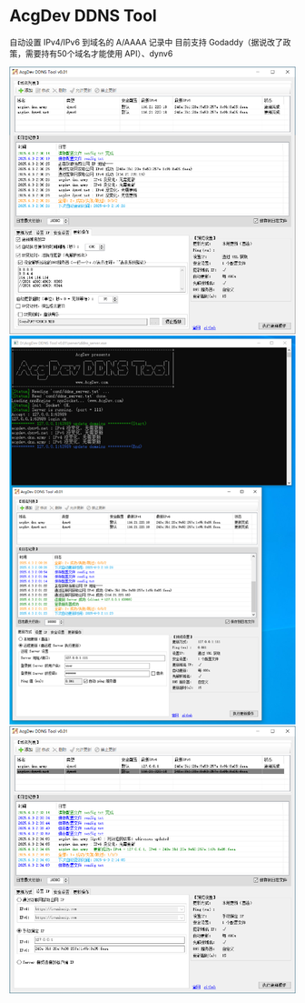 # AcgDev DDNS Tool

自动设置 IPv4/IPv6 到域名的 A/AAAA 记录中
目前支持 Godaddy（据说改了政策，需要持有50个域名才能使用 API）、dynv6

![界面预览](doc/images/01.png "")
![界面预览](doc/images/02.png "")
![界面预览](doc/images/03.png "")